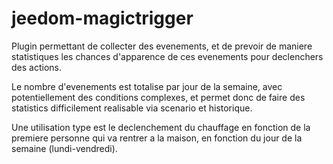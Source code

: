 # jeedom-magictrigger
Plugin permettant de collecter des evenements, et de prevoir de maniere statistiques les chances d'apparence de ces evenements pour declenchers des actions.

Le nombre d'evenements est totalise par jour de la semaine, avec potentiellement des conditions complexes, et permet donc de faire des statistics difficilement realisable via scenario et historique.

Une utilisation type est le declenchement du chauffage en fonction de la premiere personne qui va rentrer a la maison, en fonction du jour de la semaine (lundi-vendredi).
